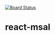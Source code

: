 [![Board Status](https://dev.azure.com/SourabhOrg/778425af-bdff-4f68-b7e2-93d3a0011280/ad607a4c-8dbd-472d-8f60-d7ba940b7473/_apis/work/boardbadge/97ab4a6d-03fe-459b-b81d-fa4b537e160f)](https://dev.azure.com/SourabhOrg/778425af-bdff-4f68-b7e2-93d3a0011280/_boards/board/t/ad607a4c-8dbd-472d-8f60-d7ba940b7473/Microsoft.RequirementCategory)
# react-msal